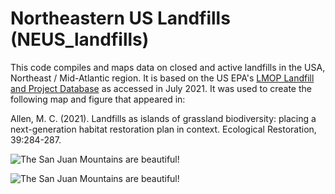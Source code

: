 # Northeastern US Landfills (NEUS_landfills)
This code compiles and maps data on closed and active landfills in the USA, Northeast / Mid-Atlantic region. It is based on the US EPA's [LMOP Landfill and Project Database](https://www.epa.gov/lmop/lmop-landfill-and-project-database) as accessed in July 2021. It was used to create the following map and figure that appeared in:

Allen, M. C. (2021). Landfills as islands of grassland biodiversity: placing a next-generation habitat restoration plan in context. Ecological Restoration, 39:284-287.

![The San Juan Mountains are beautiful!](/assets/images/san-juan-mountains.jpg "San Juan Mountains")

![The San Juan Mountains are beautiful!](/assets/images/san-juan-mountains.jpg "San Juan Mountains")

